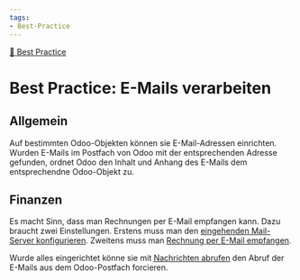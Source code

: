 ```yaml
---
tags:
- Best-Practice
---
```

[🔗 Best Practice](Best%20Practice.md)
# Best Practice: E-Mails verarbeiten

## Allgemein

Auf bestimmten Odoo-Objekten können sie E-Mail-Adressen einrichten. Wurden E-Mails im Postfach von Odoo mit der entsprechenden Adresse gefunden, ordnet Odoo den Inhalt und Anhang des E-Mails dem entsprechendne Odoo-Objekt zu.

## Finanzen

Es macht Sinn, dass man Rechnungen per E-Mail empfangen kann. Dazu braucht zwei Einstellungen. Erstens muss man den [eingehenden Mail-Server konfigurieren](Diskussion%20E-Mail.md#Eingehender%20Mail-Server%20konfigurieren). Zweitens muss man [Rechnung per E-Mail empfangen](Finanzen.md#Rechnung%20per%20E-Mail%20empfangen).

Wurde alles eingerichtet könne sie mit [Nachrichten abrufen](Diskussion.md#Nachrichten%20abrufen) den Abruf der E-Mails aus dem Odoo-Postfach forcieren.

